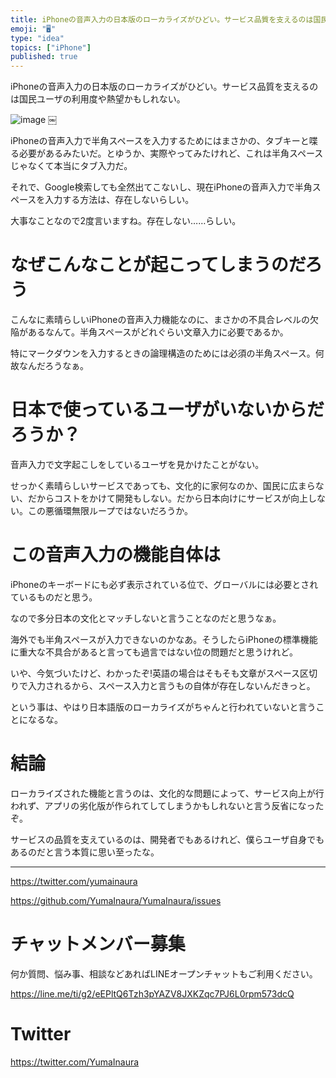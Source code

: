 ```yaml
---
title: iPhoneの音声入力の日本版のローカライズがひどい。サービス品質を支えるのは国民ユーザの利用度や熱望かもしれない。
emoji: "🖥"
type: "idea"
topics: ["iPhone"]
published: true
---
```


iPhoneの音声入力の日本版のローカライズがひどい。サービス品質を支えるのは国民ユーザの利用度や熱望かもしれない。

![image](https://user-images.githubusercontent.com/13635059/51149455-8ca7fa00-18a5-11e9-8c1e-d8486d518fb7.png)
￼

iPhoneの音声入力で半角スペースを入力するためにはまさかの、タブキーと喋る必要があるみたいだ。とゆうか、実際やってみたけれど、これは半角スペースじゃなくて本当にタブ入力だ。

それで、Google検索しても全然出てこないし、現在iPhoneの音声入力で半角スペースを入力する方法は、存在しないらしい。

大事なことなので2度言いますね。存在しない……らしい。

#	なぜこんなことが起こってしまうのだろう

こんなに素晴らしいiPhoneの音声入力機能なのに、まさかの不具合レベルの欠陥があるなんて。半角スペースがどれぐらい文章入力に必要であるか。

特にマークダウンを入力するときの論理構造のためには必須の半角スペース。何故なんだろうなぁ。

#	日本で使っているユーザがいないからだろうか？

音声入力で文字起こしをしているユーザを見かけたことがない。

せっかく素晴らしいサービスであっても、文化的に家何なのか、国民に広まらない、だからコストをかけて開発もしない。だから日本向けにサービスが向上しない。この悪循環無限ループではないだろうか。

#	この音声入力の機能自体は

iPhoneのキーボードにも必ず表示されている位で、グローバルには必要とされているものだと思う。

なので多分日本の文化とマッチしないと言うことなのだと思うなぁ。

海外でも半角スペースが入力できないのかなあ。そうしたらiPhoneの標準機能に重大な不具合があると言っても過言ではない位の問題だと思うけれど。

いや、今気づいたけど、わかったぞ!英語の場合はそもそも文章がスペース区切りで入力されるから、スペース入力と言うもの自体が存在しないんだきっと。

という事は、やはり日本語版のローカライズがちゃんと行われていないと言うことになるな。

#	結論

ローカライズされた機能と言うのは、文化的な問題によって、サービス向上が行われず、アプリの劣化版が作られてしてしまうかもしれないと言う反省になったぞ。

サービスの品質を支えているのは、開発者でもあるけれど、僕らユーザ自身でもあるのだと言う本質に思い至ったな。


---

https://twitter.com/yumainaura

https://github.com/YumaInaura/YumaInaura/issues










<!-- Update From Qiita API -->

# チャットメンバー募集


何か質問、悩み事、相談などあればLINEオープンチャットもご利用ください。

https://line.me/ti/g2/eEPltQ6Tzh3pYAZV8JXKZqc7PJ6L0rpm573dcQ





# Twitter


https://twitter.com/YumaInaura


<!-- Update From Qiita API -->


